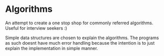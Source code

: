 # Algorithms
An attempt to create a one stop shop for commonly referred algorithms. Useful for interview seekers :)

Simple data structures are chosen to explain the algorithms. The programs as such doesnt have much error handling because the intention is to just explain the implementation in simple manner. 
